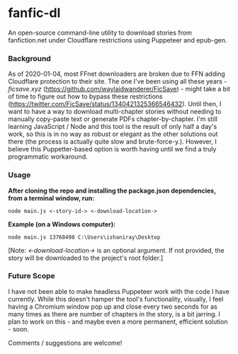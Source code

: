 # fanfic-dl
 An open-source command-line utility to download stories from fanfiction.net under Cloudflare restrictions using Puppeteer and epub-gen.

### Background
 As of 2020-01-04, most FFnet downloaders are broken due to FFN adding Cloudflare protection to their site. The one I've been using all these years - _ficsave.xyz_ (https://github.com/waylaidwanderer/FicSave) - might take a bit of time to figure out how to bypass these restrictions (https://twitter.com/FicSave/status/1340421325366546432). Until then, I want to have a way to download multi-chapter stories without needing to manually copy-paste text or generate PDFs chapter-by-chapter. I'm still learning JavaScript / Node and this tool is the result of only half a day's work, so this is in no way as robust or elegant as the other solutions out there (the process is actually quite slow and brute-force-y.). However, I believe this Puppetter-based option is worth having until we find a truly programmatic workaround.

### Usage
 **After cloning the repo and installing the package.json dependencies, from a terminal window, run:**

    node main.js <-story-id-> <-download-location->

 **Example (on a Windows computer):**

    node main.js 13768498 C:\Users\ishaniray\Desktop

 [Note: _<-download-location->_ is an optional argument. If not provided, the story will be downloaded to the project's root folder.]

 ### Future Scope
 I have not been able to make headless Puppeteer work with the code I have currently. While this doesn't hamper the tool's functionality, visually, I feel having a Chromium window pop up and close every two seconds for as many times as there are number of chapters in the story, is a bit jarring. I plan to work on this - and maybe even a more permanent, efficient solution - soon.

 Comments / suggestions are welcome!
